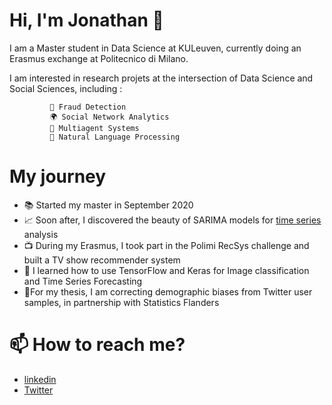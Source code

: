 # Hi, I'm Jonathan 👋

I am a Master student in Data Science at KULeuven, currently doing an Erasmus exchange at Politecnico di Milano. 

I am interested in research projets at the intersection of Data Science and Social Sciences, 
including : 

             💸 Fraud Detection
             🌍 Social Network Analytics
             👥 Multiagent Systems 
             💬 Natural Language Processing
            
# My journey 

- 📚 Started my master in September 2020
- 📈 Soon after, I discovered the beauty of SARIMA models for [time series](https://github.com/jtonglet/Time-Series-Analysis)  analysis
- 📺 During my Erasmus, I took part in the Polimi RecSys challenge and built a TV show recommender system
- 🚀 I learned how to use TensorFlow and Keras for Image classification and Time Series Forecasting
- 🐤For my thesis, I am correcting demographic biases from Twitter user samples, in partnership with Statistics Flanders


# 📫 How to reach me?
- [linkedin](https://www.linkedin.com/in/jonathan-tonglet/)
- [Twitter](https://twitter.com/TongletJ)

<!---
jtonglet/jtonglet is a ✨ special ✨ repository because its `README.md` (this file) appears on your GitHub profile.
You can click the Preview link to take a look at your changes.
--->
